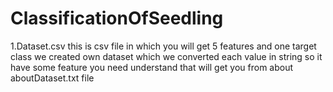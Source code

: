 # ClassificationOfSeedling
1.Dataset.csv
this is csv file in which you will get 5 features and one target class
we created own dataset which we converted each value in string so it have some feature you need understand
that will get you from about aboutDataset.txt file
